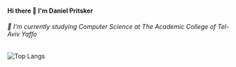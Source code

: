 #### Hi there 👋 I'm Daniel Pritsker

###### 🌱 I'm currently studying Computer Science at The Academic College of Tel-Aviv Yaffo

![Top Langs](https://github-readme-stats.vercel.app/api/top-langs/?username=danielpr137&theme=vue )





